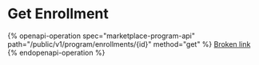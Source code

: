 # Get Enrollment

{% openapi-operation spec="marketplace-program-api" path="/public/v1/program/enrollments/{id}" method="get" %}
[Broken link](broken-reference)
{% endopenapi-operation %}
